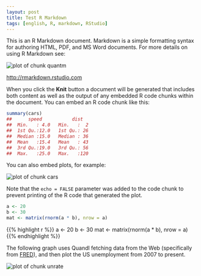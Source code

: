```yaml
---
layout: post
title: Test R Markdown
tags: [english, R, markdown, RStudio]
---
```









This is an R Markdown document. Markdown is a simple formatting syntax for authoring HTML, PDF, and MS Word documents. For more details on using R Markdown see:

![plot of chunk quantm](/jekyll/figure/quantm.png) 


http://rmarkdown.rstudio.com

When you click the **Knit** button a document will be generated that includes both content as well as the output of any embedded R code chunks within the document. You can embed an R code chunk like this:


```r
summary(cars)
##      speed           dist    
##  Min.   : 4.0   Min.   :  2  
##  1st Qu.:12.0   1st Qu.: 26  
##  Median :15.0   Median : 36  
##  Mean   :15.4   Mean   : 43  
##  3rd Qu.:19.0   3rd Qu.: 56  
##  Max.   :25.0   Max.   :120
```


You can also embed plots, for example:

![plot of chunk cars](/jekyll/figure/cars.png) 


Note that the `echo = FALSE` parameter was added to the code chunk to prevent printing of the R code that generated the plot.


```r
a <- 20
b <- 30
mat <- matrix(rnorm(a * b), nrow = a)
```

{{% highlight r %}}
a <- 20
b <- 30
mat <- matrix(rnorm(a * b), nrow = a)
{{% endhighlight %}}

The following graph uses Quandl fetching data from the Web (specifically from [FRED][FRED]), and then plot the US unemployment from 2007 to present.

![plot of chunk unrate](/jekyll/figure/unrate.png) 


[FRED]: http://research.stlouisfed.org/fred2/


